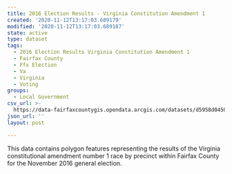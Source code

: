 ```yaml
---
title: 2016 Election Results - Virginia Constitution Amendment 1
created: '2020-11-12T13:17:03.689179'
modified: '2020-11-12T13:17:03.689187'
state: active
type: dataset
tags:
  - 2016 Election Results Virginia Constitution Amendment 1
  - Fairfax County
  - Ffx Election
  - Va
  - Virginia
  - Voting
groups:
  - Local Government
csv_url: >-
  https://data-fairfaxcountygis.opendata.arcgis.com/datasets/d5958d0450a5413f8d8f5341945982ed_6.csv?outSR=%7B%22latestWkid%22%3A2283%2C%22wkid%22%3A102746%7D
json_url: ''
layout: post

---
```

This data contains polygon features representing the results of the Virginia constitutional amendment number 1 race by precinct within Fairfax County for the November 2016 general election.
